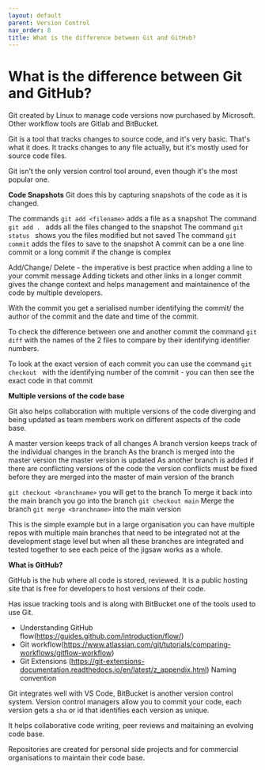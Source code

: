```yaml
---
layout: default
parent: Version Control
nav_order: 8
title: What is the difference between Git and GitHub?
---
```


# What is the difference between Git and GitHub?

Git created by Linux to manage code versions now purchased by Microsoft. Other workflow tools are Gitlab and BitBucket.

Git is a tool that tracks changes to source code, and it's very basic. That's what it does. It tracks changes to any file actually, but it's mostly used for source code files. 

Git isn't the only version control tool around, even though it's the most popular one. 

__Code Snapshots__
Git does this by capturing snapshots of the code as it is changed.

The commands `git add <filename>` adds a file as a snapshot
The command `git add . ` adds all the files changed to the snapshot
The command `git status ` shows you the files modified but not saved
The command ` git commit ` adds the files to save to the snapshot
A commit can be a one line commit or a long commit if the change is complex

Add/Change/ Delete - the imperative is best practice when adding a line to your commit message
Adding tickets and other links in a longer commit gives the change context and helps management and maintainence of the code by multiple developers.

With the commit you get a serialised number identifying the commit/ the author of the commit and the date and time of the commit.

To check the difference between one and another commit the command `git diff` with the names of the 2 files to compare by their identifying identifier numbers.

To look at the exact version of each commit you can use the command `git checkout ` with the identifying number of the commit - you can then see the exact code in that commit

__Multiple versions of the code base__

Git also helps collaboration with multiple versions of the code diverging and being updated as team members work on different aspects of the code base.

A master version keeps track of all changes
A branch version keeps track of the individual changes in the branch
As the branch is merged into the master version the master version is updated
As another branch is added if there are conflicting versions of the code the version conflicts must be fixed before they are merged into the master of main version of the branch

`git checkout <branchname>` you will get to the branch
To merge it back into the main branch you go into the branch `git checkout main`
Merge the branch `git merge <branchname>` into the main version

This is the simple example but in a large organisation you can have multiple repos with multiple main branches that need to be integrated not at the development stage level but when all these branches are integrated and tested together to see each peice of the jigsaw works as a whole.

__What is GitHub?__


GitHub is the hub where all code is stored, reviewed. It is a public hosting site that is free for developers to host versions of their code.

Has issue tracking tools and is along with BitBucket one of the tools used to use Git.

- Understanding GitHub flow(https://guides.github.com/introduction/flow/)
- Git workflow(https://www.atlassian.com/git/tutorials/comparing-workflows/gitflow-workflow)
- Git Extensions (https://git-extensions-documentation.readthedocs.io/en/latest/z_appendix.html)
  Naming convention

Git integrates well with VS Code, BitBucket is another version control system. Version control managers allow you to commit your code, each version gets a `sha` or id that identifies each version as unique.

It helps collaborative code writing, peer reviews and maitaining an evolving code base.

Repositories are created for personal side projects and for commercial organisations to maintain their code base.
